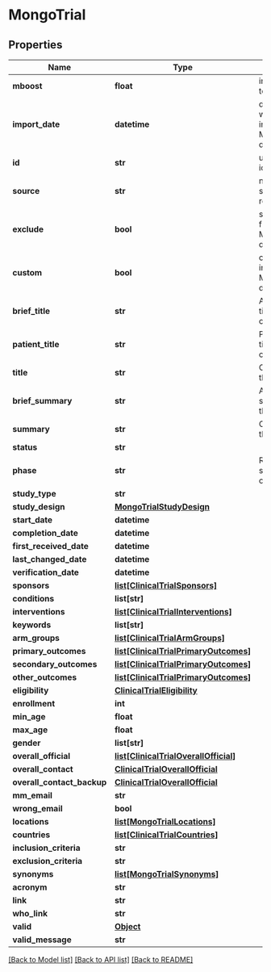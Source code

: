 # MongoTrial

## Properties
Name | Type | Description | Notes
------------ | ------------- | ------------- | -------------
**mboost** | **float** | intrinsic boost to the record. | [optional] 
**import_date** | **datetime** | date this record was imported into the MolecularMatch database. | [optional] 
**id** | **str** | unique identifier. | 
**source** | **str** | native data source of this record | 
**exclude** | **bool** | soft exclude from the MolecularMatch dataset. | [optional] 
**custom** | **bool** | custom record in the MolecularMatch dataset | [optional] 
**brief_title** | **str** | Abbreviated title for the clinical trial. | [optional] 
**patient_title** | **str** | Patient friendly title for the clinical trial. | [optional] 
**title** | **str** | Official title for the clinical trial. | [optional] 
**brief_summary** | **str** | Abbreviated summary for the clinical trial. | [optional] 
**summary** | **str** | Official title for the clinical trial. | [optional] 
**status** | **str** |  | [optional] 
**phase** | **str** | Recruitment status for the clinical trial. | [optional] 
**study_type** | **str** |  | [optional] 
**study_design** | [**MongoTrialStudyDesign**](MongoTrialStudyDesign.md) |  | [optional] 
**start_date** | **datetime** |  | [optional] 
**completion_date** | **datetime** |  | [optional] 
**first_received_date** | **datetime** |  | [optional] 
**last_changed_date** | **datetime** |  | [optional] 
**verification_date** | **datetime** |  | [optional] 
**sponsors** | [**list[ClinicalTrialSponsors]**](ClinicalTrialSponsors.md) |  | [optional] 
**conditions** | **list[str]** |  | [optional] 
**interventions** | [**list[ClinicalTrialInterventions]**](ClinicalTrialInterventions.md) |  | [optional] 
**keywords** | **list[str]** |  | [optional] 
**arm_groups** | [**list[ClinicalTrialArmGroups]**](ClinicalTrialArmGroups.md) |  | [optional] 
**primary_outcomes** | [**list[ClinicalTrialPrimaryOutcomes]**](ClinicalTrialPrimaryOutcomes.md) |  | [optional] 
**secondary_outcomes** | [**list[ClinicalTrialPrimaryOutcomes]**](ClinicalTrialPrimaryOutcomes.md) |  | [optional] 
**other_outcomes** | [**list[ClinicalTrialPrimaryOutcomes]**](ClinicalTrialPrimaryOutcomes.md) |  | [optional] 
**eligibility** | [**ClinicalTrialEligibility**](ClinicalTrialEligibility.md) |  | [optional] 
**enrollment** | **int** |  | [optional] 
**min_age** | **float** |  | 
**max_age** | **float** |  | 
**gender** | **list[str]** |  | [optional] 
**overall_official** | [**list[ClinicalTrialOverallOfficial]**](ClinicalTrialOverallOfficial.md) |  | [optional] 
**overall_contact** | [**ClinicalTrialOverallOfficial**](ClinicalTrialOverallOfficial.md) |  | [optional] 
**overall_contact_backup** | [**ClinicalTrialOverallOfficial**](ClinicalTrialOverallOfficial.md) |  | [optional] 
**mm_email** | **str** |  | [optional] 
**wrong_email** | **bool** |  | [optional] 
**locations** | [**list[MongoTrialLocations]**](MongoTrialLocations.md) |  | [optional] 
**countries** | [**list[ClinicalTrialCountries]**](ClinicalTrialCountries.md) |  | [optional] 
**inclusion_criteria** | **str** |  | [optional] 
**exclusion_criteria** | **str** |  | [optional] 
**synonyms** | [**list[MongoTrialSynonyms]**](MongoTrialSynonyms.md) |  | [optional] 
**acronym** | **str** |  | [optional] 
**link** | **str** |  | [optional] 
**who_link** | **str** |  | [optional] 
**valid** | [**Object**](Object.md) |  | [optional] 
**valid_message** | **str** |  | [optional] 

[[Back to Model list]](../README.md#documentation-for-models) [[Back to API list]](../README.md#documentation-for-api-endpoints) [[Back to README]](../README.md)

